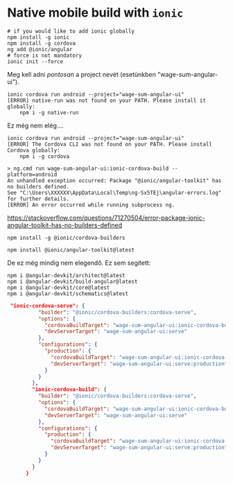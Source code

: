 # Native mobile build with `ionic`

```shell
# if you would like to add ionic globally
npm install -g ionic 
npm install -g cordova
ng add @ionic/angular
# force is not mandatory
ionic init --force
```
Meg kell adni _pontosan_ a project nevét (esetünkben "wage-sum-angular-ui").

```shell
ionic cordova run android --project="wage-sum-angular-ui"
[ERROR] native-run was not found on your PATH. Please install it globally:
    npm i -g native-run
```
Ez még nem elég....

```shell
ionic cordova run android --project="wage-sum-angular-ui"
[ERROR] The Cordova CLI was not found on your PATH. Please install Cordova globally:
    npm i -g cordova
```

```
> ng.cmd run wage-sum-angular-ui:ionic-cordova-build --platform=android
An unhandled exception occurred: Package "@ionic/angular-toolkit" has no builders defined.
See "C:\Users\XXXXXX\AppData\Local\Temp\ng-Sx5TEj\angular-errors.log" for further details.
[ERROR] An error occurred while running subprocess ng.
```
https://stackoverflow.com/questions/71270504/error-package-ionic-angular-toolkit-has-no-builders-defined

```shell
npm install -g @ionic/cordova-builders

npm install @ionic/angular-toolkit@latest
```

De ez még mindig nem elegendő. Ez sem segitett: 
```shell
npm i @angular-devkit/architect@latest 
npm i @angular-devkit/build-angular@latest
npm i @angular-devkit/core@latest 
npm i @angular-devkit/schematics@latest
```
```json
 "ionic-cordova-serve": {
          "builder": "@ionic/cordova-builders:cordova-serve",
          "options": {
            "cordovaBuildTarget": "wage-sum-angular-ui:ionic-cordova-build",
            "devServerTarget": "wage-sum-angular-ui:serve"
          },
          "configurations": {
            "production": {
              "cordovaBuildTarget": "wage-sum-angular-ui:ionic-cordova-build:production",
              "devServerTarget": "wage-sum-angular-ui:serve:production"
            }
          }
        },
        "ionic-cordova-build": {
          "builder": "@ionic/cordova-builders:cordova-serve",
          "options": {
            "cordovaBuildTarget": "wage-sum-angular-ui:ionic-cordova-build",
            "devServerTarget": "wage-sum-angular-ui:serve"
          },
          "configurations": {
            "production": {
              "cordovaBuildTarget": "wage-sum-angular-ui:ionic-cordova-build:production",
              "devServerTarget": "wage-sum-angular-ui:serve:production"
            }
          }
        }
      }
```